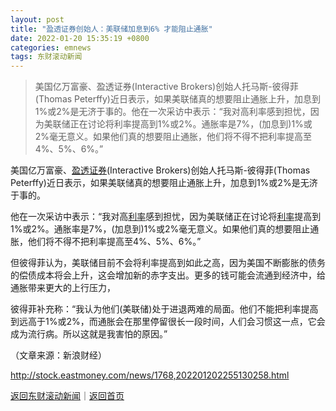 ```yaml
---
layout: post
title: "盈透证券创始人：美联储加息到6% 才能阻止通胀"
date: 2022-01-20 15:35:19 +0800
categories: emnews
tags: 东财滚动新闻
---
```

> 美国亿万富豪、盈透证券(Interactive Brokers)创始人托马斯-彼得菲(Thomas Peterffy)近日表示，如果美联储真的想要阻止通胀上升，加息到1%或2%是无济于事的。他在一次采访中表示：“我对高利率感到担忧，因为美联储正在讨论将利率提高到1%或2%。通胀率是7%，(加息到)1%或2%毫无意义。如果他们真的想要阻止通胀，他们将不得不把利率提高至4%、5%、6%。”

<p>美国亿万富豪、<span id="stock_105.IBKR"><a href="http://quote.eastmoney.com/unify/r/105.IBKR" class="keytip" data-code="105,IBKR">盈透证券</a></span><span id="quote_105.IBKR"></span>(Interactive Brokers)创始人托马斯-彼得菲(Thomas Peterffy)近日表示，如果美联储真的想要阻止通胀上升，加息到1%或2%是无济于事的。</p>
 <p>他在一次采访中表示：“我对高<span id="Info.344"><a href="http://data.eastmoney.com/cjsj/yhll.html" class="infokey">利率</a></span>感到担忧，因为美联储正在讨论将<span id="Info.391"><a href="http://data.eastmoney.com/cjsj/yhll.html" class="infokey">利率</a></span>提高到1%或2%。通胀率是7%，(加息到)1%或2%毫无意义。如果他们真的想要阻止通胀，他们将不得不把利率提高至4%、5%、6%。”</p>
 <p>但彼得菲认为，美联储目前不会将利率提高到如此之高，因为美国不断膨胀的债务的偿债成本将会上升，这会增加新的赤字支出。更多的钱可能会流通到经济中，给通胀带来更大的上行压力，</p>
 <p>彼得菲补充称：“我认为他们(美联储)处于进退两难的局面。他们不能把利率提高到远高于1%或2%，而通胀会在那里停留很长一段时间，人们会习惯这一点，它会成为流行病。所以这就是我害怕的原因。”</p><p class="em_media">（文章来源：新浪财经）</p>

<http://stock.eastmoney.com/news/1768,202201202255130258.html>

[返回东财滚动新闻](//finews.withounder.com/emnews/)｜[返回首页](//finews.withounder.com/)